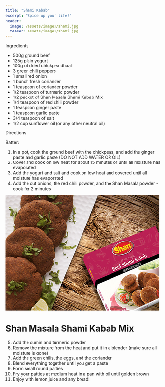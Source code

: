 ```yaml
---
title: "Shami Kabab"
excerpt: "Spice up your life!"
header:
  image: /assets/images/shami.jpg
  teaser: assets/images/shami.jpg
---
```


Ingredients
 
* 500g ground beef 
* 125g plain yogurt 
* 100g of dried chickpea dhaal
* 3 green chili peppers 
* 1 small red onion  
* 1 bunch fresh coriander
* 1 teaspoon of coriander powder 
* 1/2 teaspoon of turmeric powder
* 1/2 packet of Shan Masala Shami Kabab Mix 
* 1/4 teaspoon of red chili powder 
* 1 teaspoon ginger paste 
* 1 teaspoon garlic paste
* 3/4 teaspoon of salt
* 1/2 cup sunflower oil (or any other neutral oil)

Directions

Batter: 
1. In a pot, cook the ground beef with the chickpeas, and add the ginger paste and garlic paste (DO NOT ADD WATER OR OIL)
2. Cover and cook on low heat for about 15 minutes or until all moisture has evaporated
3. Add the yogurt and salt and cook on low heat and covered until all moisture has evaporated
4. Add the cut onions, the red chili powder, and the Shan Masala powder - cook for 2 minutes

![nope](/assets/images/shami_1.jpg)
# Shan Masala Shami Kabab Mix

5. Add the cumin and turmeric powder
6. Remove the mixture from the heat and put it in a blender (make sure all moisture is gone) 
7. Add the green chilis, the eggs, and the coriander
8. Blend everything together until you get a paste 
9. Form small round patties
10. Fry your patties at medium heat in a pan with oil until golden brown 
11. Enjoy with lemon juice and any bread! 
